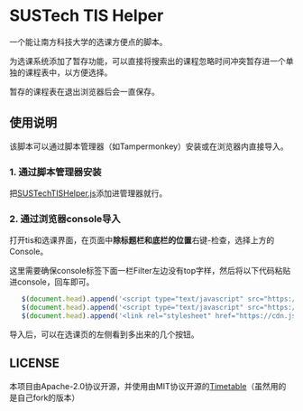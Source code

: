 # SUSTech TIS Helper

一个能让南方科技大学的选课方便点的脚本。

为选课系统添加了暂存功能，可以直接将搜索出的课程忽略时间冲突暂存进一个单独的课程表中，以方便选择。

暂存的课程表在退出浏览器后会一直保存。

## 使用说明

该脚本可以通过脚本管理器（如Tampermonkey）安装或在浏览器内直接导入。

### 1. 通过脚本管理器安装  
把[SUSTechTISHelper.js](SUSTechTISHelper.js)添加进管理器就行。
### 2. 通过浏览器console导入  
打开tis和选课界面，在页面中**除标题栏和底栏的位置**右键-检查，选择上方的Console。

这里需要确保console标签下面一栏Filter左边没有top字样，然后将以下代码粘贴进console，回车即可。
   ``` js
      $(document.head).append('<script type="text/javascript" src="https://cdn.jsdelivr.net/gh/Fros1er/Timetable/Timetables.min.js">');
      $(document.head).append('<script type="text/javascript" src="https://cdn.jsdelivr.net/gh/Fros1er/SUSTechTISHelper/SUSTechTISHelper.min.js">');
      $(document.head).append('<link rel="stylesheet" href="https://cdn.jsdelivr.net/gh/Fros1er/SUSTechTISHelper/SUSTechTISHelper.min.css">');
   ```

导入后，可以在选课页的左侧看到多出来的几个按钮。

## LICENSE
本项目由Apache-2.0协议开源，并使用由MIT协议开源的[Timetable](https://github.com/Hzy0913/Timetable)（虽然用的是自己fork的版本）